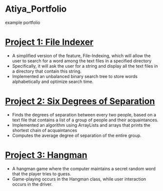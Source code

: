 # Atiya_Portfolio
example portfolio

# [Project 1: File Indexer](https://github.com/nusratatiya/file-indexer)

- A simplified version of the feature, File-Indexing, which will allow the user to search for a word among the text files in a specified directory
- Specifically, it will ask the user for a string and display all the text files in a directory that contain this string. 
- Implemented an unbalanced binary search tree to store words alphabetically and optimize search time. 

# [Project 2: Six Degrees of Separation](https://github.com/nusratatiya/Six-Degrees-of-Separation)
- Finds the degrees of separation between every two people, based on a text file that contains a list of a group of people and their acquaintances.
- Implemented an algorithm using ArrayLists and arrays that prints the shortest chain of acquaintances  
- Computes the average degree of separation of the entire group. 

# [Project 3: Hangman](https://github.com/nusratatiya/hangman)
- A hangman game where the computer maintains a secret random word that the player tries to guess. 
- Game-playing occurs in the Hangman class, while user interaction occurs in the driver.
